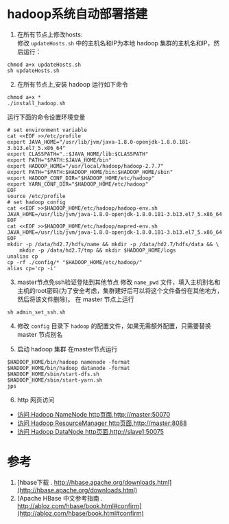 # hadoop系统自动部署搭建
1. 在所有节点上修改hosts:   
修改 `updateHosts.sh` 中的主机名和IP为本地 hadoop 集群的主机名和IP，然后运行：
```
chmod a+x updateHosts.sh
sh updateHosts.sh
```

2. 在所有节点上,安装 hadoop 运行如下命令
```
chmod a+x *
./install_hadoop.sh
```
运行下面的命令设置环境变量
```
# set environment variable
cat <<EOF >>/etc/profile
export JAVA_HOME="/usr/lib/jvm/java-1.8.0-openjdk-1.8.0.181-3.b13.el7_5.x86_64"
export CLASSPATH=".:$JAVA_HOME/lib:$CLASSPATH"
export PATH="$PATH:$JAVA_HOME/bin"
export HADOOP_HOME="/usr/local/hadoop/hadoop-2.7.7"
export PATH="$PATH:$HADOOP_HOME/bin:$HADOOP_HOME/sbin"
export HADOOP_CONF_DIR="$HADOOP_HOME/etc/hadoop"
export YARN_CONF_DIR="$HADOOP_HOME/etc/hadoop"
EOF
source /etc/profile
# set hadoop config
cat <<EOF >>$HADOOP_HOME/etc/hadoop/hadoop-env.sh
JAVA_HOME=/usr/lib/jvm/java-1.8.0-openjdk-1.8.0.181-3.b13.el7_5.x86_64
EOF
cat <<EOF >>$HADOOP_HOME/etc/hadoop/mapred-env.sh
JAVA_HOME=/usr/lib/jvm/java-1.8.0-openjdk-1.8.0.181-3.b13.el7_5.x86_64
EOF
mkdir -p /data/hd2.7/hdfs/name && mkdir -p /data/hd2.7/hdfs/data && \
    mkdir -p /data/hd2.7/tmp && mkdir $HADOOP_HOME/logs
unalias cp
cp -rf ./config/* "$HADOOP_HOME/etc/hadoop/"
alias cp='cp -i'
```

3. master节点免ssh验证登陆到其他节点
修改 `name_pwd` 文件，填入主机别名和主机的root密码(为了安全考虑，集群建好后可以将这个文件备份在其他地方，然后将该文件删除)。
在 master 节点上运行
```
sh admin_set_ssh.sh
```

4. 修改 `config` 目录下 `hadoop` 的配置文件，如果无需额外配置，只需要替换 master 节点别名

5. 启动 hadoop 集群
在master节点运行
```
$HADOOP_HOME/bin/hadoop namenode -format
$HADOOP_HOME/bin/hadoop datanode -format
$HADOOP_HOME/sbin/start-dfs.sh
$HADOOP_HOME/sbin/start-yarn.sh
jps
```

6. http 网页访问
 - [访问 Hadoop NameNode http页面,http://master:50070](http://50125.hnbdata.cn:50070)
 - [访问 Hadoop ResourceManager http页面,http://master:8088](http://50125.hnbdata.cn:8088/)
 - [访问 Hadoop DataNode http页面,http://slave1:50075](http://50126.hnbdata.cn:50075/)


# 参考
1. [hbase下载 . http://hbase.apache.org/downloads.html](http://hbase.apache.org/downloads.html)
2. [Apache HBase 中文参考指南 . http://abloz.com/hbase/book.html#confirm](http://abloz.com/hbase/book.html#confirm)